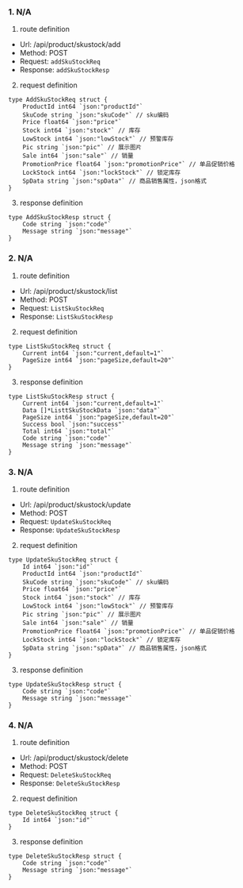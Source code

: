 ### 1. N/A

1. route definition

- Url: /api/product/skustock/add
- Method: POST
- Request: `addSkuStockReq`
- Response: `addSkuStockResp`

2. request definition



```golang
type AddSkuStockReq struct {
	ProductId int64 `json:"productId"`
	SkuCode string `json:"skuCode"` // sku编码
	Price float64 `json:"price"`
	Stock int64 `json:"stock"` // 库存
	LowStock int64 `json:"lowStock"` // 预警库存
	Pic string `json:"pic"` // 展示图片
	Sale int64 `json:"sale"` // 销量
	PromotionPrice float64 `json:"promotionPrice"` // 单品促销价格
	LockStock int64 `json:"lockStock"` // 锁定库存
	SpData string `json:"spData"` // 商品销售属性，json格式
}
```


3. response definition



```golang
type AddSkuStockResp struct {
	Code string `json:"code"`
	Message string `json:"message"`
}
```

### 2. N/A

1. route definition

- Url: /api/product/skustock/list
- Method: POST
- Request: `ListSkuStockReq`
- Response: `ListSkuStockResp`

2. request definition



```golang
type ListSkuStockReq struct {
	Current int64 `json:"current,default=1"`
	PageSize int64 `json:"pageSize,default=20"`
}
```


3. response definition



```golang
type ListSkuStockResp struct {
	Current int64 `json:"current,default=1"`
	Data []*ListtSkuStockData `json:"data"`
	PageSize int64 `json:"pageSize,default=20"`
	Success bool `json:"success"`
	Total int64 `json:"total"`
	Code string `json:"code"`
	Message string `json:"message"`
}
```

### 3. N/A

1. route definition

- Url: /api/product/skustock/update
- Method: POST
- Request: `UpdateSkuStockReq`
- Response: `UpdateSkuStockResp`

2. request definition



```golang
type UpdateSkuStockReq struct {
	Id int64 `json:"id"`
	ProductId int64 `json:"productId"`
	SkuCode string `json:"skuCode"` // sku编码
	Price float64 `json:"price"`
	Stock int64 `json:"stock"` // 库存
	LowStock int64 `json:"lowStock"` // 预警库存
	Pic string `json:"pic"` // 展示图片
	Sale int64 `json:"sale"` // 销量
	PromotionPrice float64 `json:"promotionPrice"` // 单品促销价格
	LockStock int64 `json:"lockStock"` // 锁定库存
	SpData string `json:"spData"` // 商品销售属性，json格式
}
```


3. response definition



```golang
type UpdateSkuStockResp struct {
	Code string `json:"code"`
	Message string `json:"message"`
}
```

### 4. N/A

1. route definition

- Url: /api/product/skustock/delete
- Method: POST
- Request: `DeleteSkuStockReq`
- Response: `DeleteSkuStockResp`

2. request definition



```golang
type DeleteSkuStockReq struct {
	Id int64 `json:"id"`
}
```


3. response definition



```golang
type DeleteSkuStockResp struct {
	Code string `json:"code"`
	Message string `json:"message"`
}
```

